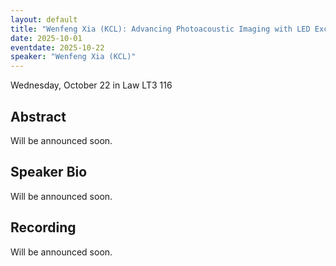 ```yaml
---
layout: default
title: "Wenfeng Xia (KCL): Advancing Photoacoustic Imaging with LED Excitation"
date: 2025-10-01
eventdate: 2025-10-22
speaker: "Wenfeng Xia (KCL)"
---
```


Wednesday, October 22 
in Law LT3 116

## Abstract
Will be announced soon.

## Speaker Bio
Will be announced soon.

## Recording
Will be announced soon.
